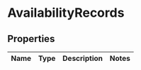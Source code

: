 # AvailabilityRecords

## Properties
Name | Type | Description | Notes
------------ | ------------- | ------------- | -------------
